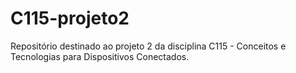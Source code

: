# C115-projeto2
Repositório destinado ao projeto 2 da disciplina C115 - Conceitos e Tecnologias para Dispositivos Conectados.
